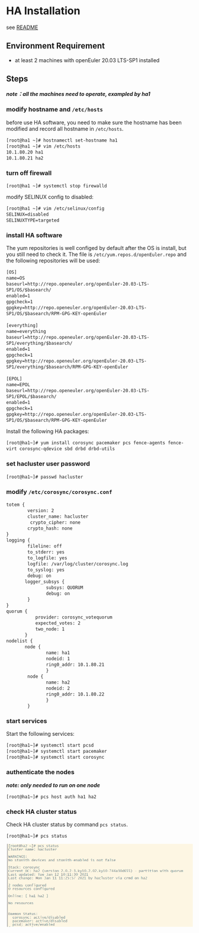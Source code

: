 # HA Installation

see [README](../README.en.md#Installation)


## Environment Requirement
 - at least 2 machines with openEuler 20.03 LTS-SP1 installed

## Steps

***note：all the machines need to operate, exampled by ha1***

### modify hostname and `/etc/hosts`
before use HA software, you need to make sure the hostname has been modified and record all hostname in `/etc/hosts`.

```
[root@ha1 ~]# hostnamectl set-hostname ha1
[root@ha1 ~]# vim /etc/hosts
10.1.80.20 ha1
10.1.80.21 ha2
```

### turn off firewall

```
[root@ha1 ~]# systemctl stop firewalld
```

modify SELINUX config to disabled:
```
[root@ha1 ~]# vim /etc/selinux/config
SELINUX=disabled
SELINUXTYPE=targeted
```

### install HA software

The yum repositories is well configed by default after the OS is install, but you still need to check it. The file is `/etc/yum.repos.d/openEuler.repo` and the following repositories will be used:

```
[OS]
name=OS
baseurl=http://repo.openeuler.org/openEuler-20.03-LTS-SP1/OS/$basearch/
enabled=1
gpgcheck=1
gpgkey=http://repo.openeuler.org/openEuler-20.03-LTS-SP1/OS/$basearch/RPM-GPG-KEY-openEuler

[everything]
name=everything
baseurl=http://repo.openeuler.org/openEuler-20.03-LTS-SP1/everything/$basearch/
enabled=1
gpgcheck=1
gpgkey=http://repo.openeuler.org/openEuler-20.03-LTS-SP1/everything/$basearch/RPM-GPG-KEY-openEuler

[EPOL]
name=EPOL
baseurl=http://repo.openeuler.org/openEuler-20.03-LTS-SP1/EPOL/$basearch/
enabled=1
gpgcheck=1
gpgkey=http://repo.openeuler.org/openEuler-20.03-LTS-SP1/OS/$basearch/RPM-GPG-KEY-openEuler
```

Install the following HA packages:

```
[root@ha1~]# yum install corosync pacemaker pcs fence-agents fence-virt corosync-qdevice sbd drbd drbd-utils
```

### set hacluster user password

```
[root@ha1~]# passwd hacluster
```

### modify `/etc/corosync/corosync.conf`

```
totem {
        version: 2
        cluster_name: hacluster
         crypto_cipher: none
        crypto_hash: none
}
logging {         
        fileline: off
        to_stderr: yes
        to_logfile: yes
        logfile: /var/log/cluster/corosync.log
        to_syslog: yes
        debug: on
       logger_subsys {
               subsys: QUORUM
               debug: on
        }
}
quorum {
           provider: corosync_votequorum
           expected_votes: 2
           two_node: 1
       }
nodelist {
       node {
               name: ha1
               nodeid: 1
               ring0_addr: 10.1.80.21
               }
        node {
               name: ha2
               nodeid: 2
               ring0_addr: 10.1.80.22
               }
        }
```

### start services

Start the following services:

```
[root@ha1~]# systemctl start pcsd
[root@ha1~]# systemctl start pacemaker
[root@ha1~]# systemctl start corosync
```

### authenticate the nodes

***note: only needed to run on one node***

```
[root@ha1~]# pcs host auth ha1 ha2
```

### check HA cluster status

Check HA cluster status by command `pcs status`.
```
[root@ha1~]# pcs status
```
![pcs status](../pictures/pcs_status.png)

